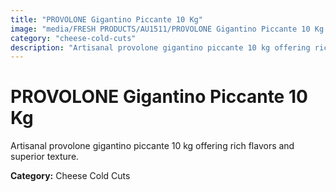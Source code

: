 ```yaml
---
title: "PROVOLONE Gigantino Piccante 10 Kg"
image: "media/FRESH PRODUCTS/AU1511/PROVOLONE Gigantino Piccante 10 Kg.jpg"
category: "cheese-cold-cuts"
description: "Artisanal provolone gigantino piccante 10 kg offering rich flavors and superior texture."
---
```


# PROVOLONE Gigantino Piccante 10 Kg

Artisanal provolone gigantino piccante 10 kg offering rich flavors and superior texture.

**Category:** Cheese Cold Cuts

